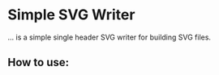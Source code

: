 # Simple SVG Writer

... is a simple single header SVG writer for building SVG files.


## How to use:




